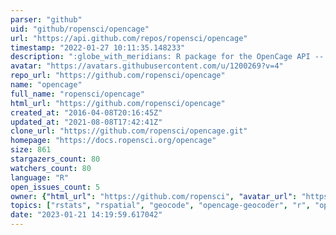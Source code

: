 ```yaml
---
parser: "github"
uid: "github/ropensci/opencage"
url: "https://api.github.com/repos/ropensci/opencage"
timestamp: "2022-01-27 10:11:35.148233"
description: ":globe_with_meridians: R package for the OpenCage API -- both forward and reverse geocoding :globe_with_meridians:"
avatar: "https://avatars.githubusercontent.com/u/1200269?v=4"
repo_url: "https://github.com/ropensci/opencage"
name: "opencage"
full_name: "ropensci/opencage"
html_url: "https://github.com/ropensci/opencage"
created_at: "2016-04-08T20:16:45Z"
updated_at: "2021-08-08T17:42:41Z"
clone_url: "https://github.com/ropensci/opencage.git"
homepage: "https://docs.ropensci.org/opencage"
size: 861
stargazers_count: 80
watchers_count: 80
language: "R"
open_issues_count: 5
owner: {"html_url": "https://github.com/ropensci", "avatar_url": "https://avatars.githubusercontent.com/u/1200269?v=4", "login": "ropensci", "type": "Organization"}
topics: ["rstats", "rspatial", "geocode", "opencage-geocoder", "r", "opencage-api", "opencage", "geocoder", "placenames", "r-package", "peer-reviewed", "geospatial"]
date: "2023-01-21 14:19:59.617042"
---
```

